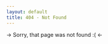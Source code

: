 ```yaml
---
layout: default
title: 404 - Not Found
---
```


-> Sorry, that page was not found :( <-

<div id="redirect" style="display:none;">
<p style="text-align:center;">The page may have moved - redirecting you to the closest match!</p>
</div>

<script>
  var toRedirect = {};
  {% for post in site.posts %}
    toRedirect["{{ post.slug }}"] = "{{ site.url }}{{ post.url }}"
  {% endfor %}

  var url = document.location.href;
  for (var key in toRedirect) {
    if (url.indexOf(key) != -1) {
      document.getElementById("redirect").style.display = "block";
      setTimeout(function() {
        document.location.href = toRedirect[key];
      }, 2000);
      break;
    }
  }
</script>
